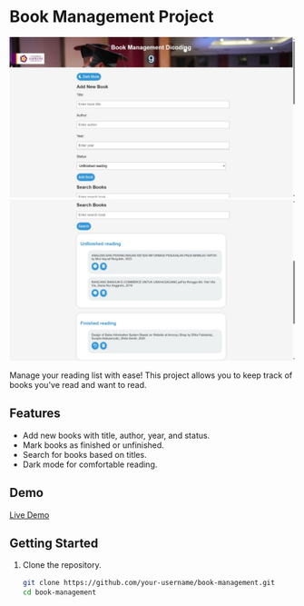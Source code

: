 # Book Management Project

![Book Management](asset/img/1.jpg)
![Books Dicoding](asset/img/2.jpg)

Manage your reading list with ease! This project allows you to keep track of books you've read and want to read.

## Features

- Add new books with title, author, year, and status.
- Mark books as finished or unfinished.
- Search for books based on titles.
- Dark mode for comfortable reading.

## Demo

[Live Demo]([link-to-your-live-demo](https://asyrafrizqullah01.github.io/Books-Dicoding/))

## Getting Started

1. Clone the repository.
   ```bash
   git clone https://github.com/your-username/book-management.git
   cd book-management
